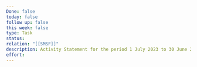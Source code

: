 ```yaml
---
Done: false
today: false
follow up: false
this week: false
type: Task
status:
relation: "[[SMSF]]"
description: Activity Statement for the period 1 July 2023 to 30 June 2024 for the SMSF's Interactive Brokers account (in PDF format)
effort:
---
```

